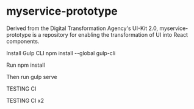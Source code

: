 # myservice-prototype
Derived from the Digital Transformation Agency's UI-Kit 2.0, myservice-prototype is a repository for enabling the transformation of UI into React components.

Install Gulp CLI npm install --global gulp-cli

Run npm install

Then run gulp serve

TESTING CI

TESTING CI x2